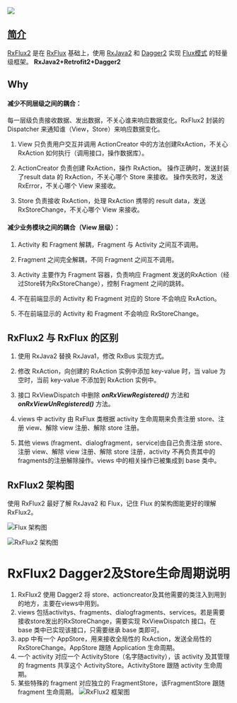 [![](https://jitpack.io/v/coolfire2015/RxFlux2.svg)](https://jitpack.io/#coolfire2015/RxFlux2)
## [简介](http://www.jianshu.com/p/e11712b9b3f7)
[RxFlux2](https://github.com/coolfire2015/RxFlux2) 是在 [RxFlux](https://github.com/skimarxall/RxFlux) 基础上，使用 [RxJava2](https://github.com/ReactiveX/RxJava) 和 [Dagger2](https://github.com/google/dagger) 实现 [Flux模式](https://facebook.github.io/flux/docs/overview.html) 的轻量级框架。
**RxJava2+Retrofit2+Dagger2**
## Why
#### 减少不同层级之间的耦合：
每一层级负责接收数据、发出数据，不关心谁来响应数据变化。RxFlux2 封装的 Dispatcher 来通知谁（View，Store）来响应数据变化。
1. View 只负责用户交互并调用 ActionCreator 中的方法创建RxAction，不关心 RxAction 如何执行（调用接口，操作数据库）。

2. ActionCreator 负责创建 RxAction，操作 RxAction。
操作正确时，发送封装了result data 的 RxAction，不关心哪个 Store 来接收。
操作失败时，发送 RxError，不关心哪个 View 来接收。

3. Store 负责接收 RxAction，处理 RxAction 携带的 result data，发送 RxStoreChange，不关心哪个 View 来接收。
 
####  减少业务模块之间的耦合（View 层级）：
1. Activity 和 Fragment 解耦，Fragment 与 Activity 之间互不调用。

2. Fragment 之间完全解耦，不同 Fragment 之间互不调用。

3. Activity 主要作为 Fragment 容器，负责响应 Fragment 发送的RxAction（经过Store转为RxStoreChange），控制 Fragment 之间的跳转。

4. 不在前端显示的 Activity 和 Fragment 对应的 Store 不会响应 RxAction。

5. 不在前端显示的 Activity 和 Fragment 不会响应 RxStoreChange。

## RxFlux2 与 RxFlux 的区别
1. 使用 RxJava2 替换 RxJava1，修改 RxBus 实现方式。

2. 修改 RxAction，向创建的 RxAction 实例中添加 key-value 时，当 value 为空时，当前 key-value 不添加到 RxAction 实例中。

3. 接口 RxViewDispatch 中删除 **_onRxViewRegistered()_** 方法和  **_onRxViewUnRegistered()_** 方法。

4. views 中 activity 由 RxFlux 类根据 activity 生命周期来负责注册 store、注册 view、解除 view 注册、解除 store 注册。

5. 其他 views (fragment、dialogfragment，service)由自己负责注册 store、注册 view、解除 view 注册、解除 store 注册，activity 不再负责其中的 fragments的注册解除操作。views 中的相关操作已被集成到 base 类中。

## RxFlux2 架构图
使用 RxFlux2 最好了解 RxJava2 和 Flux，记住 Flux 的架构图能更好的理解 RxFlux2。

![Flux 架构图](http://upload-images.jianshu.io/upload_images/2118953-b5fe1f790ccd11ea.png?imageMogr2/auto-orient/strip%7CimageView2/2/w/1240)

![RxFlux2 架构图](http://upload-images.jianshu.io/upload_images/2118953-672c855cd9867240.png?imageMogr2/auto-orient/strip%7CimageView2/2/w/1240)
# RxFlux2 Dagger2及Store生命周期说明
1. RxFlux2 使用 Dagger2 将 store、actioncreator及其他需要的类注入到用到的地方，主要在views中用到。
2. views 包括activitys、fragments、dialogfragments、services。若是需要接收store发出的RxStoreChange，需要实现 RxViewDispatch 接口。在 base 类中已实现该接口，只需要继承 base 类即可。 
3. app 中有一个 AppStore，用来接收全局性的 RxAction，发送全局性的 RxStoreChange。AppStore 跟随 Application 生命周期。
4. 一个 activity 对应一个 ActivityStore（名字随activity），该 activity 及其管理的 fragments 共享这个 ActivityStore。ActivityStore 跟随 activity 生命周期。
5. 某些特殊的 fragment 对应独立的 FragmentStore，该FragmentStore 跟随 fragment 生命周期。
![RxFlux2 框架图](http://upload-images.jianshu.io/upload_images/2118953-374c3faab9bcba21.png?imageMogr2/auto-orient/strip%7CimageView2/2/w/1240)